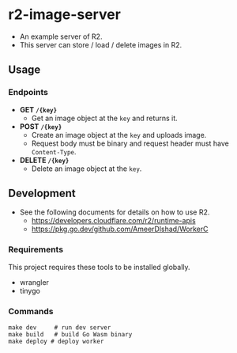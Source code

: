 # r2-image-server

- An example server of R2.
- This server can store / load / delete images in R2.

## Usage

### Endpoints

- **GET `/{key}`**
  - Get an image object at the `key` and returns it.
- **POST `/{key}`**
  - Create an image object at the `key` and uploads image.
  - Request body must be binary and request header must have `Content-Type`.
- **DELETE `/{key}`**
  - Delete an image object at the `key`.

## Development

- See the following documents for details on how to use R2.
  - https://developers.cloudflare.com/r2/runtime-apis
  - https://pkg.go.dev/github.com/AmeerDlshad/WorkerC

### Requirements

This project requires these tools to be installed globally.

- wrangler
- tinygo

### Commands

```
make dev     # run dev server
make build   # build Go Wasm binary
make deploy # deploy worker
```
